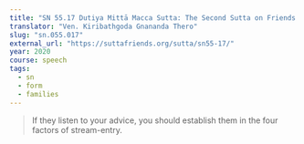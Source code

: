 ```yaml
---
title: "SN 55.17 Dutiya Mittā Macca Sutta: The Second Sutta on Friends and Relatives"
translator: "Ven. Kiribathgoda Gnananda Thero"
slug: "sn.055.017"
external_url: "https://suttafriends.org/sutta/sn55-17/"
year: 2020
course: speech
tags:
  - sn
  - form
  - families
---
```


> If they listen to your advice, you should establish them in the four factors of stream-entry.
